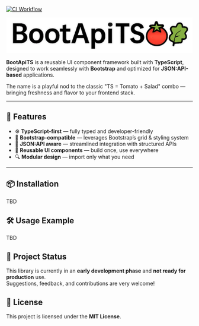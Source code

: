 [![CI Workflow](https://github.com/VloRyan/boot-api-ts/actions/workflows/ci.workflow.yml/badge.svg)](https://github.com/VloRyan/boot-api-ts/actions/workflows/ci.workflow.yml)

![BootApiTS Logo](.github/assets/logo.png)

**BootApiTS** is a reusable UI component framework built with **TypeScript**, designed to work seamlessly with **Bootstrap** and optimized for **JSON:API-based** applications.

The name is a playful nod to the classic "TS = Tomato + Salad" combo — bringing freshness and flavor to your frontend stack.

---

## 🚀 Features

- ⚙️ **TypeScript-first** — fully typed and developer-friendly
- 🎨 **Bootstrap-compatible** — leverages Bootstrap’s grid & styling system
- 🔌 **JSON:API aware** — streamlined integration with structured APIs
- 🧩 **Reusable UI components** — build once, use everywhere
- 🔍 **Modular design** — import only what you need

---

## 📦 Installation

TBD

## 🛠️ Usage Example

TBD

## 📌 Project Status

This library is currently in an **early development phase** and **not ready for production** use.  
Suggestions, feedback, and contributions are very welcome!

## 📄 License

This project is licensed under the **MIT License**.
